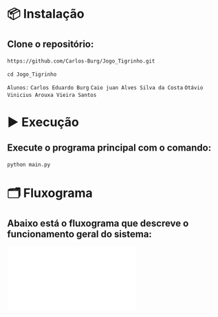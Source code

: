 # 📦 Instalação

## Clone o repositório:

`https://github.com/Carlos-Burg/Jogo_Tigrinho.git`

`cd Jogo_Tigrinho`

`Alunos:`
`Carlos Eduardo Burg`
`Caio juan Alves Silva da Costa`
`Otávio Vinicius Arouxa Vieira Santos`

# ▶️ Execução

## Execute o programa principal com o comando:

`python main.py`

# 🗂 Fluxograma

## Abaixo está o fluxograma que descreve o funcionamento geral do sistema:

![Fluxograma](Fluxograma.pdf)
